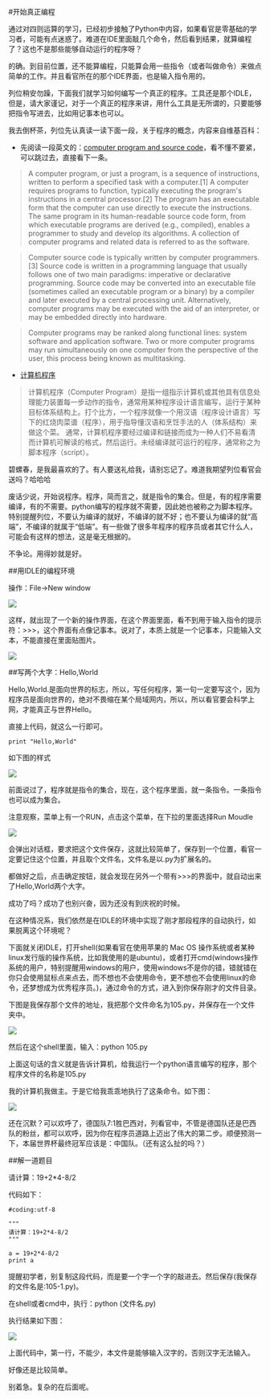 #开始真正编程

通过对四则运算的学习，已经初步接触了Python中内容，如果看官是零基础的学习者，可能有点迷惑了。难道在IDE里面敲几个命令，然后看到结果，就算编程了？这也不是那些能够自动运行的程序呀？

的确。到目前位置，还不能算编程，只能算会用一些指令（或者叫做命令）来做点简单的工作。并且看官所在的那个IDE界面，也是输入指令用的。

列位稍安勿躁，下面我们就学习如何编写一个真正的程序。工具还是那个IDLE，但是，请大家谨记，对于一个真正的程序来讲，用什么工具是无所谓的，只要能够把指令写进去，比如用记事本也可以。

我去倒杯茶，列位先认真读一读下面一段，关于程序的概念，内容来自维基百科：

- 先阅读一段英文的：[computer program and source code](http://en.wikipedia.org/wiki/Computer_program)，看不懂不要紧，可以跳过去，直接看下一条。

>A computer program, or just a program, is a sequence of instructions, written to perform a specified task with a computer.[1] A computer requires programs to function, typically executing the program's instructions in a central processor.[2] The program has an executable form that the computer can use directly to execute the instructions. The same program in its human-readable source code form, from which executable programs are derived (e.g., compiled), enables a programmer to study and develop its algorithms. A collection of computer programs and related data is referred to as the software.

>Computer source code is typically written by computer programmers.[3] Source code is written in a programming language that usually follows one of two main paradigms: imperative or declarative programming. Source code may be converted into an executable file (sometimes called an executable program or a binary) by a compiler and later executed by a central processing unit. Alternatively, computer programs may be executed with the aid of an interpreter, or may be embedded directly into hardware.

>Computer programs may be ranked along functional lines: system software and application software. Two or more computer programs may run simultaneously on one computer from the perspective of the user, this process being known as multitasking.

- [计算机程序](http://zh.wikipedia.org/wiki/%E8%AE%A1%E7%AE%97%E6%9C%BA%E7%A8%8B%E5%BA%8F)

>计算机程序（Computer Program）是指一组指示计算机或其他具有信息处理能力装置每一步动作的指令，通常用某种程序设计语言编写，运行于某种目标体系结构上。打个比方，一个程序就像一个用汉语（程序设计语言）写下的红烧肉菜谱（程序），用于指导懂汉语和烹饪手法的人（体系结构）来做这个菜。 通常，计算机程序要经过编译和链接而成为一种人们不易看清而计算机可解读的格式，然后运行。未经编译就可运行的程序，通常称之为脚本程序（script）。

碧螺春，是我最喜欢的了。有人要送礼给我，请别忘记了。难道我期望列位看官会送吗？哈哈哈

废话少说，开始说程序。程序，简而言之，就是指令的集合。但是，有的程序需要编译，有的不需要。python编写的程序就不需要，因此她也被称之为脚本程序。特别提醒列位，不要认为编译的就好，不编译的就不好；也不要认为编译的就“高端”，不编译的就属于“低端”。有一些做了很多年程序的程序员或者其它什么人，可能会有这样的想法，这是毫无根据的。

不争论。用得妙就是好。

##用IDLE的编程环境

操作：File->New window

![](../Pictures/10501.png)

这样，就出现了一个新的操作界面，在这个界面里面，看不到用于输入指令的提示符：>>>，这个界面有点像记事本。说对了，本质上就是一个记事本，只能输入文本，不能直接在里面贴图片。

![](../Pictures/10502.png)

##写两个大字：Hello,World

Hello,World.是面向世界的标志，所以，写任何程序，第一句一定要写这个，因为程序员是面向世界的，绝对不畏缩在某个局域网内，所以，所以看官要会科学上网，才能真正与世界Hello。

直接上代码，就这么一行即可。

    print "Hello,World"

如下图的样式

![](../Pictures/10503.png)

前面说过了，程序就是指令的集合，现在，这个程序里面，就一条指令。一条指令也可以成为集合。

注意观察，菜单上有一个RUN，点击这个菜单，在下拉的里面选择Run Moudle

![](../Pictures/10504.png)

会弹出对话框，要求把这个文件保存，这就比较简单了，保存到一个位置，看官一定要记住这个位置，并且取个文件名，文件名是以.py为扩展名的。

都做好之后，点击确定按钮，就会发现在另外一个带有>>>的界面中，就自动出来了Hello,World两个大字。

成功了吗？成功了也别兴奋，因为还没有到庆祝的时候。

在这种情况系，我们依然是在IDLE的环境中实现了刚才那段程序的自动执行，如果脱离这个环境呢？

下面就关闭IDLE，打开shell(如果看官在使用苹果的 Mac OS 操作系统或者某种linux发行版的操作系统，比如我使用的是ubuntu)，或者打开cmd(windows操作系统的用户，特别提醒用windows的用户，使用windows不是你的错，错就错在你只会使用鼠标点来点去，而不想也不会使用命令，更不想也不会使用linux的命令，还梦想成为优秀程序员。)，通过命令的方式，进入到你保存刚才的文件目录。

下图是我保存那个文件的地址，我把那个文件命名为105.py，并保存在一个文件夹中。

![](../Pictures/10505.png)

然后在这个shell里面，输入：python 105.py

上面这句话的含义就是告诉计算机，给我运行一个python语言编写的程序，那个程序文件的名称是105.py

我的计算机我做主。于是它给我乖乖地执行了这条命令。如下图：

![](../Pictures/10506.png)

还在沉默？可以欢呼了，德国队7:1胜巴西对，列看官中，不管是德国队还是巴西队的粉丝，都可以欢呼，因为你在程序员道路上迈出了伟大的第二步。顺便预测一下，本届世界杯最终冠军应该是：中国队。（还有这么扯的吗？）

##解一道题目

请计算：19+2*4-8/2

代码如下：

    #coding:utf-8
    
    """
    请计算：19+2*4-8/2
    """
    
    a = 19+2*4-8/2
    print a

提醒初学者，别复制这段代码，而是要一个字一个字的敲进去。然后保存(我保存的文件名是:105-1.py)。

在shell或者cmd中，执行：python (文件名.py)

执行结果如下图：

![](../Pictures/10507.png)

上面代码中，第一行，不能少，本文件是能够输入汉字的，否则汉字无法输入。

好像还是比较简单。

别着急。复杂的在后面呢。

